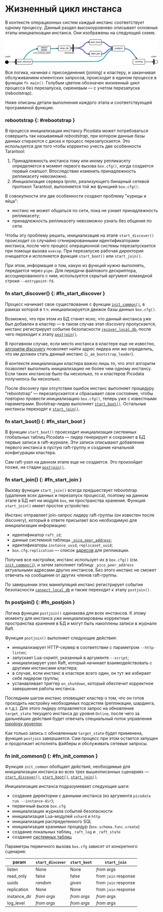 # Жизненный цикл инстанса

В контексте операционных систем каждый инстанс соответствует одному
процессу. Данный раздел высокоуровнево описывает основные этапы
инициализации инстанса. Они изображены на следующей схеме.

![main.rs](../images/clustering.svg "main.rs control flow")

Вся логика, начиная с присоединения (joining) к кластеру, и заканчивая
обслуживанием клиентских запросов, происходит в едином процессе в
функции `fn main()`. Голубым
цветом обозначен жизненный цикл процесса без перезапуска, сиреневым — с
учетом перезапуска (rebootstrap).

Ниже описаны детали выполнения каждого этапа и соответствующей
программной функции.

### rebootstrap {: #rebootstrap }

В процессе инициализации инстансу Picodata может потребоваться
совершить так называемый _rebootstrap_, при котором данные базы
данных стираются с диска и процесс перезапускается.
Это используется для того чтобы корректно учесть две
особенности Tarantool:

1. Принадлежность инстанса тому или иному репликасету определяется в
   момент первого вызова `box.cfg()`, когда создается первый снапшот.
   Впоследствии изменить принадлежность репликасету невозможно.
2. Инициализация сервера Iproto, реализующего бинарный сетевой протокол
   Tarantool, выполняется той же функцией `box.cfg()`.

В совокупности эти две особенности создают проблему "курицы и яйца":

- инстанс не может общаться по сети, пока не узнает принадлежность
  репликасету;
- принадлежность репликасету невозможно узнать без общения по сети.

Чтобы эту проблему решить, инициализация на этапе `start_discover()`
происходит со случайно сгенерированными идентификаторами инстанса,
после чего процесс операционной системы перезапускается при помощи
вызова `execvp`. При перезапуске рабочая директория очищается и
исполняется функция `start_boot()` или `start_join()`.

При этом, информация о том, какую из функций нужно выполнять, передается
через `pipe`. Для передачи файлового дескриптора, ассоциированного с ним,
используется скрытый аргумент командной строки `--entrypoint-fd`.


### fn start_discover() {: #fn_start_discover }

Процесс начинает свое существование с функции
[`init_common()`](#fn_init_common), в рамках которой в т.ч.
инициализируется движок базы данных `box.cfg()`.

Возможно, что при этом из БД станет ясно, что данный инстанса уже был
добавлен в кластер — в таком случае этап discovery пропускается, инстанс
регистрирует событие безопасности [`recover_local_db`], после чего переходит к
этапу [`postjoin()`](#fn_postjoin).

В противном случае, если место инстанса в кластере еще не известно,
[алгоритм discovery](../architecture/discovery.md) позволяет найти адрес
лидера или же определить, что им должен стать данный инстанс
(`i_am_bootstrap_leader`).

В контексте инициализации кластера важно лишь то, что этот алгоритм
позволяет выполнить инициализацию не более чем одному инстансу. Если
таких инстансов было бы несколько, то и кластеров Picodata получилось бы
несколько.

После discovery при отсутствии ошибок инстанс выполняет процедуру
"rebootstrap" — перезапускается и сбрасывает свое состояние, чтобы
повторно провести инициализацию `box.cfg()`, теперь уже с известными
параметрами. Bootstrap-лидер выполняет [`start_boot()`](#fn_start_boot).
Остальные инстансы переходят к [`start_join()`](#fn_start_join).

[`recover_local_db`]: ../reference/audit_events.md#recover_local_db

### fn start_boot() {: #fn_start_boot }

В функции `start_boot()` происходит инициализация системных глобальных
таблиц Picodata — лидер генерирует и сохраняет в БД первые записи в
raft-журнале. Эти записи описывают добавление первого инстанса в пустую
raft-группу и создание начальной конфигурации кластера.

Сам raft-узел на данном этапе еще не создается. Это произойдет позже, на
стадии [`postjoin()`](#fn_postjoin).

### fn start_join() {: #fn_start_join }

Вызову функции `start_join()` всегда предшествует rebootstrap (удаление
всех данных и перезапуск процесса), поэтому на данном этапе в БД нет ни
модуля `box`, ни пространства хранения. Функция `start_join()` имеет
простое устройство:

Инстанс отправляет join-запрос лидеру raft-группы (он известен после
discovery), который в ответе присылает всю необходимую для инициализации
информацию:

- идентификатор `raft_id`;
- данные системной таблицы
  [`_pico_peer_address`](../architecture/system_tables.md#_pico_peer_address);
- идентификаторы `instance_uuid`, `replicaset_uuid`;
- `box.cfg.replication` — список [адресов](../overview/glossary.md#address) для репликации.

Получив все настройки, инстанс использует их в `box.cfg()` (см.
[`init_common()`](#fn_init_common)), и затем заполняет таблицу
`_pico_peer_address` актуальными адресами других инстансов. Без этого
инстанс не сможет отвечать на сообщения от других членов raft-группы.

По завершении этих манипуляций инстанс регистрирует событие безопасности
[`connect_local_db`] и также переходит к этапу `postjoin()`.

[`connect_local_db`]: ../reference/audit_events.md#connect_local_db

### fn postjoin() {: #fn_postjoin }

Логика функции `postjoin()` одинакова для всех инстансов. К этому
моменту для инстанса уже инициализированы корректные пространства
хранения в БД и могут быть накоплены записи в журнале Raft.

Функция `postjoin()` выполняет следующие действия:

- инициализирует HTTP-сервер в соответствии с параметром `--http-listen`;
- запускает Lua-скрипт, указанный в аргументе `--script`;
- инициализирует узел Raft, который начинает взаимодействовать с
  другими инстансами кластера;
- в случае, если инстанс в кластере всего один, он тут же избирает себя
  лидером группы;
- устанавливает триггер `on_shutdown`, который обеспечит корректное
  завершение работы инстанса.

Последним шагом инстанс оповещает кластер о том, что он готов проходить
настройку необходимых подсистем (репликации, шардинга, и т.д.). Для
этого лидеру отправляется запрос на обновление `target_state` текущего
инстанса до уровня `Online`, после чего за дальнейшие действия будет
отвечать специальный поток управления [topology
governor](../overview/glossary.md#governor).

Как только запись с обновленным `target_state` будет применена, функция
`postjoin` завершается. Сам процесс при этом остается запущен и
продолжает исполнять файберы и обслуживать сетевые запросы.

### fn init_common() {: #fn_init_common }

Функция `init_common` обобщает действия, необходимые для инициализации
инстанса во всех трех вышеописанных сценариях —
[`start_discover()`](#fn_start_discover),
[`start_boot()`](#fn_start_boot), [`start_join()`](#fn_start_join).

Инициализация инстанса подразумевает следующие шаги:

- создание директории с данными инстанса (из аргумента `picodata run
  --instance-dir`);
- первичный вызов `box.cfg`
- инициализация журнала событий безопасности
- инициализация Lua-модулей `vshard` и `http`
- инициализация распределенного SQL
- инициализация хранимых процедур (`box.schema.func.create`)
- создание локальных таблиц `_raft_log` и `_raft_state`
- создание [системных таблиц](../architecture/system_tables.md)

Параметры первичного вызова `box.cfg` зависят от конкретного сценария:

| param       | `start_discover` | `start_boot` | `start_join`         |
|-------------|------------------|--------------|----------------------|
| listen      | None             | None         | _from args_          |
| read_only   | false            | false        | from `join` response |
| uuids       | _random_         | _given_      | from `join` response |
| replication | None             | None         | from `join` response |
| instance_dir    | _from args_      | _from args_  | _from args_          |
| log_level   | _from args_      | _from args_  | _from args_          |

